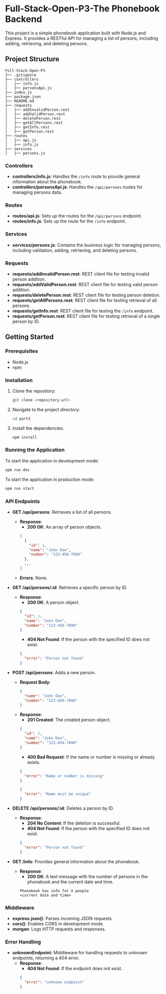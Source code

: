 # Full-Stack-Open-P3-The Phonebook Backend

This project is a simple phonebook application built with Node.js and Express. It provides a RESTful API for managing a list of persons, including adding, retrieving, and deleting persons.

## Project Structure

```
Full-Stack-Open-P3
├── .gitignore
├── controllers
│   ├── info.js
│   ├── personsApi.js
├── index.js
├── package.json
├── README.md
├── requests
│   ├── addInvalidPerson.rest
│   ├── addValidPerson.rest
│   ├── deletePerson.rest
│   ├── getAllPersons.rest
│   ├── getInfo.rest
│   ├── getPerson.rest
├── routes
│   ├── api.js
│   ├── info.js
├── services
│   ├── persons.js
```

### Controllers

- **controllers/info.js**: Handles the `/info` route to provide general information about the phonebook.
- **controllers/personsApi.js**: Handles the `/api/persons` routes for managing persons data.

### Routes

- **routes/api.js**: Sets up the routes for the `/api/persons` endpoint.
- **routes/info.js**: Sets up the route for the `/info` endpoint.

### Services

- **services/persons.js**: Contains the business logic for managing persons, including validation, adding, retrieving, and deleting persons.

### Requests

- **requests/addInvalidPerson.rest**: REST client file for testing invalid person addition.
- **requests/addValidPerson.rest**: REST client file for testing valid person addition.
- **requests/deletePerson.rest**: REST client file for testing person deletion.
- **requests/getAllPersons.rest**: REST client file for testing retrieval of all persons.
- **requests/getInfo.rest**: REST client file for testing the `/info` endpoint.
- **requests/getPerson.rest**: REST client file for testing retrieval of a single person by ID.

## Getting Started

### Prerequisites

- Node.js
- npm

### Installation

1. Clone the repository:
    ```sh
    git clone <repository-url>
    ```
2. Navigate to the project directory:
    ```sh
    cd part3
    ```
3. Install the dependencies:
    ```sh
    npm install
    ```

### Running the Application

To start the application in development mode:
```sh
npm run dev
```
To start the application in production mode:
```sh
npm run start
```

### API Endpoints

- **GET /api/persons**: Retrieves a list of all persons.
  - **Response**: 
    - **200 OK**: An array of person objects.
    ```json
    [
      {
        "id": 1,
        "name": "John Doe",
        "number": "123-456-7890"
      },
      ...
    ]
    ```
  - **Errors**: None.

- **GET /api/persons/:id**: Retrieves a specific person by ID.
  - **Response**:
    - **200 OK**: A person object.
    ```json
    {
      "id": 1,
      "name": "John Doe",
      "number": "123-456-7890"
    }
    ```
    - **404 Not Found**: If the person with the specified ID does not exist.
    ```json
    {
      "error": "Person not found"
    }
    ```

- **POST /api/persons**: Adds a new person.
  - **Request Body**:
    ```json
    {
      "name": "John Doe",
      "number": "123-456-7890"
    }
    ```
  - **Response**:
    - **201 Created**: The created person object.
    ```json
    {
      "id": 2,
      "name": "John Doe",
      "number": "123-456-7890"
    }
    ```
    - **400 Bad Request**: If the name or number is missing or already exists.
    ```json
    {
      "error": "Name or number is missing"
    }
    ```
    ```json
    {
      "error": "Name must be unique"
    }
    ```

- **DELETE /api/persons/:id**: Deletes a person by ID.
  - **Response**:
    - **204 No Content**: If the deletion is successful.
    - **404 Not Found**: If the person with the specified ID does not exist.
    ```json
    {
      "error": "Person not found"
    }
    ```

- **GET /info**: Provides general information about the phonebook.
  - **Response**:
    - **200 OK**: A text message with the number of persons in the phonebook and the current date and time.
    ```text
    Phonebook has info for X people
    <current date and time>
    ```

### Middleware

- **express.json()**: Parses incoming JSON requests.
- **cors()**: Enables CORS in development mode.
- **morgan**: Logs HTTP requests and responses.

### Error Handling

- **unknownEndpoint**: Middleware for handling requests to unknown endpoints, returning a 404 error.
  - **Response**:
    - **404 Not Found**: If the endpoint does not exist.
    ```json
    {
      "error": "unknown endpoint"
    }
    ```
